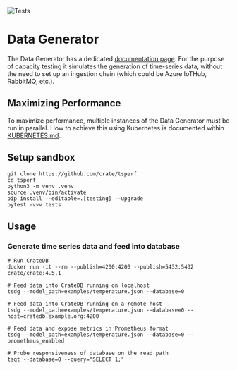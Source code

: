 ![Tests](https://github.com/crate/tsperf/workflows/Tests/badge.svg)

# Data Generator

The Data Generator has a dedicated [documentation page](tsdg/README.md).
For the purpose of capacity testing it simulates the generation of time-series
data, without the need to set up an ingestion chain (which could be Azure IoTHub, RabbitMQ, etc.).

## Maximizing Performance

To maximize performance, multiple instances of the Data Generator must be run in parallel.
How to achieve this using Kubernetes is documented within [KUBERNETES.md](KUBERNETES.md).

## Setup sandbox
```shell
git clone https://github.com/crate/tsperf
cd tsperf
python3 -m venv .venv
source .venv/bin/activate
pip install --editable=.[testing] --upgrade
pytest -vvv tests
```

## Usage

### Generate time series data and feed into database
```shell
# Run CrateDB
docker run -it --rm --publish=4200:4200 --publish=5432:5432 crate/crate:4.5.1

# Feed data into CrateDB running on localhost
tsdg --model_path=examples/temperature.json --database=0

# Feed data into CrateDB running on a remote host
tsdg --model_path=examples/temperature.json --database=0 --host=cratedb.example.org:4200

# Feed data and expose metrics in Prometheus format
tsdg --model_path=examples/temperature.json --database=0 --prometheus_enabled

# Probe responsiveness of database on the read path
tsqt --database=0 --query="SELECT 1;"
```
